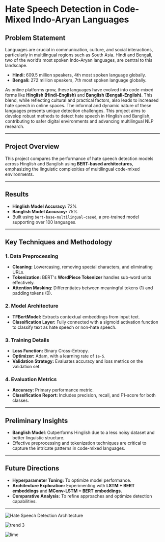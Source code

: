 # **Hate Speech Detection in Code-Mixed Indo-Aryan Languages**

## **Problem Statement**  
Languages are crucial in communication, culture, and social interactions, particularly in multilingual regions such as South Asia. Hindi and Bengali, two of the world’s most spoken Indo-Aryan languages, are central to this landscape.  
- **Hindi:** 609.5 million speakers, 4th most spoken language globally.  
- **Bengali:** 272 million speakers, 7th most spoken language globally.  

As online platforms grow, these languages have evolved into code-mixed forms like **Hinglish (Hindi-English)** and **Banglish (Bengali-English)**. This blend, while reflecting cultural and practical factors, also leads to increased hate speech in online spaces. The informal and dynamic nature of these languages presents unique detection challenges. This project aims to develop robust methods to detect hate speech in Hinglish and Banglish, contributing to safer digital environments and advancing multilingual NLP research.

---

## **Project Overview**  
This project compares the performance of hate speech detection models across Hinglish and Banglish using **BERT-based architectures**, emphasizing the linguistic complexities of multilingual code-mixed environments.  



---

## **Results**  
- **Hinglish Model Accuracy:** 72%  
- **Banglish Model Accuracy:** 75%  
- Built using `bert-base-multilingual-cased`, a pre-trained model supporting over 100 languages.

---

## **Key Techniques and Methodology**  

### **1. Data Preprocessing**  
- **Cleaning:** Lowercasing, removing special characters, and eliminating URLs.  
- **Tokenization:** BERT's **WordPiece Tokenizer** handles sub-word units effectively.  
- **Attention Masking:** Differentiates between meaningful tokens (1) and padding tokens (0).  

### **2. Model Architecture**  
- **TFBertModel:** Extracts contextual embeddings from input text.  
- **Classification Layer:** Fully connected with a sigmoid activation function to classify text as hate speech or non-hate speech.  

### **3. Training Details**  
- **Loss Function:** Binary Cross-Entropy.  
- **Optimizer:** Adam, with a learning rate of `1e-5`.  
- **Validation Strategy:** Evaluates accuracy and loss metrics on the validation set.  

### **4. Evaluation Metrics**  
- **Accuracy:** Primary performance metric.  
- **Classification Report:** Includes precision, recall, and F1-score for both classes.  

---

## **Preliminary Insights**  
- **Banglish Model**: Outperforms Hinglish due to a less noisy dataset and better linguistic structure.  
- Effective preprocessing and tokenization techniques are critical to capture the intricate patterns in code-mixed languages.

---

## **Future Directions**  
- **Hyperparameter Tuning:** To optimize model performance.  
- **Architecture Exploration:** Experimenting with **LSTM + BERT embeddings** and **MConv-LSTM + BERT embeddings**.  
- **Comparative Analysis:** To refine approaches and optimize detection capabilities.  

---

![Hate Speech Detection Architecture](https://github.com/user-attachments/assets/a2291768-c3c8-44ff-9f0f-6edad8464038)


![trend 3](https://github.com/user-attachments/assets/56650abe-d0c0-404c-9b05-91ebb7c1d0c2)



![lime](https://github.com/user-attachments/assets/4664d517-d5b2-407b-8c89-224c95260b84)










